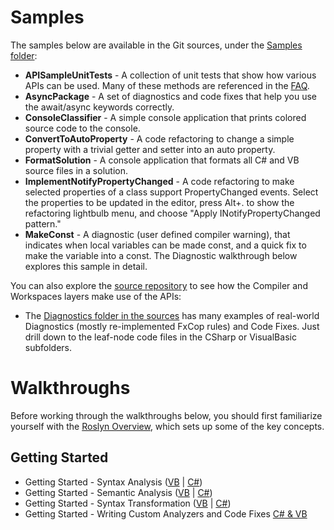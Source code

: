 # Samples

The samples below are available in the Git sources, under the [Samples folder](https://github.com/dotnet/roslyn/tree/master/src/Samples): 
* **APISampleUnitTests** - A collection of unit tests that show how various APIs can be used. Many of these methods are referenced in the [FAQ](https://github.com/dotnet/roslyn/wiki/FAQ). 
* **AsyncPackage** - A set of diagnostics and code fixes that help you use the await/async keywords correctly. 
* **ConsoleClassifier** - A simple console application that prints colored source code to the console. 
* **ConvertToAutoProperty** - A code refactoring to change a simple property with a trivial getter and setter into an auto property. 
* **FormatSolution** - A console application that formats all C# and VB source files in a solution. 
* **ImplementNotifyPropertyChanged** - A code refactoring to make selected properties of a class support PropertyChanged events. Select the properties to be updated in the editor, press Alt+. to show the refactoring lightbulb menu, and choose "Apply INotifyPropertyChanged pattern." 
* **MakeConst** - A diagnostic (user defined compiler warning), that indicates when local variables can be made const, and a quick fix to make the variable into a const. The Diagnostic walkthrough below explores this sample in detail.

You can also explore the [source repository](https://github.com/dotnet/roslyn/tree/master/src) to see how the Compiler and Workspaces layers make use of the APIs: 
* The [Diagnostics folder in the sources](https://github.com/dotnet/roslyn/tree/master/src/Diagnostics) has many examples of real-world Diagnostics (mostly re-implemented FxCop rules) and Code Fixes. Just drill down to the leaf-node code files in the CSharp or VisualBasic subfolders.

# Walkthroughs
Before working through the walkthroughs below, you should first familiarize yourself with the [Roslyn Overview](https://github.com/dotnet/roslyn/wiki/Roslyn-Overview), which sets up some of the key concepts.

## Getting Started
* Getting Started - Syntax Analysis ([VB](https://github.com/dotnet/roslyn/wiki/Getting-Started-VB-Syntax-Analysis) | [C#](https://github.com/dotnet/roslyn/wiki/Getting-Started-C%23-Syntax-Analysis))
* Getting Started - Semantic Analysis ([VB](https://github.com/dotnet/roslyn/wiki/Getting-Started-VB-Semantic-Analysis) | [C#](https://github.com/dotnet/roslyn/wiki/Getting-Started-C%23-Semantic-Analysis))
* Getting Started - Syntax Transformation ([VB](https://github.com/dotnet/roslyn/wiki/Getting-Started-VB-Syntax-Transformation) | [C#](https://github.com/dotnet/roslyn/wiki/Getting-Started-C%23-Syntax-Transformation))
* Getting Started - Writing Custom Analyzers and Code Fixes [C# & VB](https://github.com/dotnet/roslyn/wiki/Getting-Started-Writing-a-Custom-Analyzer-&-Code-Fix)


